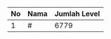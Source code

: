 | No | Nama            | Jumlah Level |
|----|-----------------|--------------|
| 1  | #    |    6779        |
